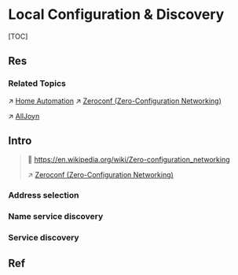 # Local Configuration & Discovery

[TOC]



## Res
### Related Topics
↗ [Home Automation](../../../../../../Computer%20Engineering,%20Embedded%20Development%20&%20Internet%20of%20Things/🎭%20IoT%20Scenaries/Home%20Automation/Home%20Automation.md)
↗ [Zeroconf (Zero-Configuration Networking)](../../../../../../Computer%20Engineering,%20Embedded%20Development%20&%20Internet%20of%20Things/🎭%20IoT%20Scenaries/Home%20Automation/Zeroconf%20(Zero-Configuration%20Networking).md)

↗ [AllJoyn](../../../../../../Computer%20Engineering,%20Embedded%20Development%20&%20Internet%20of%20Things/🎭%20IoT%20Scenaries/Home%20Automation/AllJoyn.md)



## Intro
> 🔗 https://en.wikipedia.org/wiki/Zero-configuration_networking
> 
> ↗ [Zeroconf (Zero-Configuration Networking)](../../../../../../Computer%20Engineering,%20Embedded%20Development%20&%20Internet%20of%20Things/🎭%20IoT%20Scenaries/Home%20Automation/Zeroconf%20(Zero-Configuration%20Networking).md)


### Address selection


### Name service discovery


### Service discovery



## Ref
